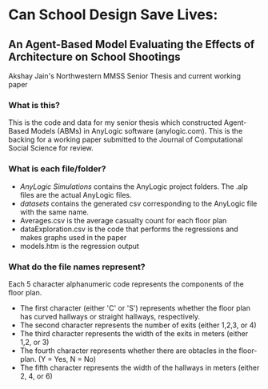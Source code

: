 # Can School Design Save Lives:
## An Agent-Based Model Evaluating the Effects of Architecture on School Shootings 

Akshay Jain's Northwestern MMSS Senior Thesis and current working paper

### What is this?

This is the code and data for my senior thesis which constructed Agent-Based Models (ABMs) in AnyLogic software (anylogic.com). This is the backing for a working paper submitted to the Journal of Computational Social Science for review. 

### What is each file/folder?

* *AnyLogic Simulations* contains the AnyLogic project folders. The .alp files are the actual AnyLogic files.
* *datasets* contains the generated csv corresponding to the AnyLogic file with the same name.
* Averages.csv is the average casualty count for each floor plan
* dataExploration.csv is the code that performs the regressions and makes graphs used in the paper
* models.htm is the regression output

### What do the file names represent?
Each 5 character alphanumeric code represents the components of the floor plan. 

* The first character (either 'C' or 'S') represents whether the floor plan has curved hallways or straight hallways, respectively.
* The second character represents the number of exits (either 1,2,3, or 4)
* The third character represents the width of the exits in meters (either 1,2, or 3)
* The fourth character represents whether there are obtacles in the floor-plan. (Y = Yes, N = No)
* The fifth character represents the width of the hallways in meters (either 2, 4, or 6)
